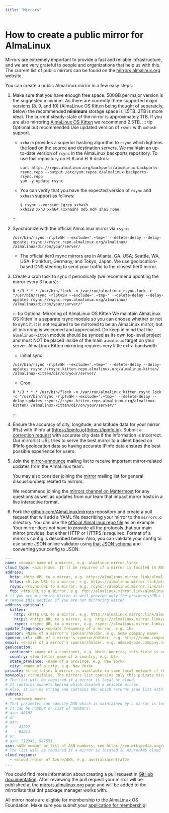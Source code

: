 ```yaml
---
title: "Mirrors"
---
```


# How to create a public mirror for AlmaLinux

Mirrors are extremely important to provide a fast and reliable
infrastructure, and we are very grateful to people and organizations that
help us with this. The current list of public mirrors can be found on the
[mirrors.almalinux.org](https://mirrors.almalinux.org/) website.

You can create a public AlmaLinux mirror in a few easy steps:

1. Make sure that you have enough free space: 500GB per major version is the suggested minimum. As there are currently three supported major versions (8, 9, and 10) (AlmaLinux OS Kitten being thought of separately, below) the recommended **minimum** storage space is 1.5TB. 2TB is more ideal. The current steady-state of the mirror is approximately 1TB. If you are also mirroring [AlmaLinux OS Kitten](https://wiki.almalinux.org/development/almalinux-os-kitten-10.html) we recommend 2.5TB.
   ::: tip Optional but recommended
   Use updated version of `rsync` with `xxhash` support.
   - `xxhash` provides a superior hashing algorithm to `rsync` which lightens the load on the source and destination
     servers.
     We maintain an up-to-date version
     of `rsync` in the AlmaLinux backports repository. To use this repository on EL8 and EL9 distros:
     ```shell
     curl https://repo.almalinux.org/backports/almalinux-backports-rsync.repo --output /etc/yum.repos.d/almalinux-backports-rsync.repo
     yum -y update rsync
     ```
   - You can verify that you have the expected version of `rsync` and `xxhash` support as follows:
     ```shell
     $ rsync --version |grep xxhash
     xxh128 xxh3 xxh64 (xxhash) md5 md4 sha1 none
     ```
   :::

2. Synchronize with the official AlmaLinux mirror via `rsync`:

   ```shell
   /usr/bin/rsync -rlptvSH --exclude='.~tmp~' --delete-delay --delay-updates rsync://rsync.repo.almalinux.org/almalinux/ /almalinux/dir/on/your/server/
   ```

   - The official tier0 rsync mirrors are in Atlanta, GA, USA; Seattle, WA, USA; Frankfurt, Germany, and Tokyo, Japan. We use geolocation-based DNS steering to send your traffic to the closest tier0 mirror.

3. Create a cron task to sync it periodically (we recommend updating the
   mirror every 3 hours):
   ```shell
   0 */3 * * * /usr/bin/flock -n /var/run/almalinux_rsync.lock -c "/usr/bin/rsync -rlptvSH --exclude='.~tmp~' --delete-delay --delay-updates rsync://rsync.repo.almalinux.org/almalinux/ /almalinux/dir/on/your/server/"
   ```

   ::: tip Optional Mirroring of AlmaLinux OS Kitten
   We maintain AlmaLinux OS Kitten in a separate rsync module so you can choose whether or not to sync it. It is not required to be mirrored to be an AlmaLinux mirror, but all mirroring is welcomed and appreciated. Do keep in mind that the `almalinux-kitten` module should be synced as its own top-level project and must NOT be placed inside of the main `almalinux` target on your server. AlmaLinux Kitten mirroring requires very little extra bandwidth.

    - Initial sync:
    ```shell
    /usr/bin/rsync -rlptvSH --exclude='.~tmp~' --delete-delay --delay-updates rsync://rsync.kitten.repo.almalinux.org/almalinux-kitten/ /almalinux-kitten/dir/on/your/server/
    ```
    - Cron:
    ```shell
    0 */3 * * * /usr/bin/flock -n /var/run/almalinux_kitten_rsync.lock -c "/usr/bin/rsync -rlptvSH --exclude='.~tmp~' --delete-delay --delay-updates rsync://rsync.kitten.repo.almalinux.org/almalinux-kitten/ /almalinux-kitten/dir/on/your/server/"
    ```
    :::

4. Ensure the accuracy of city, longitude, and latitude data for your mirror IP(s) with IPinfo at
   [https://ipinfo.io](https://ipinfo.io).  Submit a [correction request](https://ipinfo.io/corrections) with accurate city data
   if the information is incorrect. Our mirrorlist URL tries to serve the best mirror to a client based on IPinfo geolocation data
   so having accurate IPinfo data ensures the best possible experience for users.

5. Join the [mirror-announce](https://lists.almalinux.org/mailman3/lists/mirror-announce.lists.almalinux.org/) mailing list to receive
   important mirror-related updates from the AlmaLinux team.

   You may also consider joining the [mirror](https://lists.almalinux.org/mailman3/lists/mirror.lists.almalinux.org/) mailing list for
   general discussion/help related to mirrors.

   We recommend joining the [mirrors channel on Mattermost](https://chat.almalinux.org/almalinux/channels/mirrors) for any questions
   as well as updates from our team that impact mirror hosts in a live interactive format.

6. Fork the [github.com/AlmaLinux/mirrors](https://github.com/AlmaLinux/mirrors/)
   repository and create a pull request that will add a YAML file describing
   your mirror to the `mirrors.d` directory.
   You can use the [official AlmaLinux repo file](https://github.com/AlmaLinux/mirrors/blob/master/mirrors.d/repo.almalinux.org.yml)
   as an example. Your mirror does not have to provide all the protocols
   that our main mirror provides, but either HTTP or HTTPS is required. Format of a mirror's config is described below.
   Also, you can validate your config to use some JSON online validator using
   [that JSON schema](https://github.com/AlmaLinux/mirrors/blob/yaml_snippets/json_schemas/mirror_config.json) and converting your config to JSON.

```YAML
---
name: <domain name of a mirror, e.g. almalinux.mirror.link>
cloud_type: <azure|aws. It'll be required if a mirror is located in AWS/Azure cloud>
address:
  http: <http URL to a mirror, e.g. http://almalinux.mirror.link/almalinux>
  https: <https URL to a mirror, e.g. https://almalinux.mirror.link/almalinux>
  rsync: <rsync URL to a mirror, e.g. rsync://almalinux.mirror.link/almalinux>
  ftp: <ftp URL to a mirror, e.g. ftp://almalinux.mirror.link/almalinux>
# if you are mirroring kitten as well provide only the protocols/URLs that you are hosting
# remove this section if you are not mirroring kitten
address_optional:
  kitten:
    http: <http URL to a mirror, e.g. http://almalinux.mirror.link/almalinux-kitten>
    https: <https URL to a mirror, e.g. https://almalinux.mirror.link/almalinux-kitten>
    rsync: <rsync URL to a mirror, e.g. rsync://almalinux.mirror.link/almalinux-kitten>
update_frequency: <update frequency of a mirror, e.g. 1h>
sponsor: <Name of a mirror's sponsor/holder, e.g. Some company name>
sponsor_url: <URL of a mirror's sponsor/holder, e.g. http://some.company.name>
email: <e-mail of a mirror's sponsor/holder, e.g. admin@some.company.name>
geolocation:
  continent: <name of a continent, e.g. North America; this field is not mandatory>
  country: <two-letter name of a country, e.g. US>
  state_province: <name of a province, e.g. New York>
  city: <name of a city, e.g. New York>
private: <true|false. A mirror is available in some local network if the param is true>
monopoly: <true|false. The mirrors list contains only this private mirror for a suitable client if param is true>
# The list will be required if a mirror is local or cloud.
# It contains subnets behind which located a private mirror.
# Also, it can be string and contains URL which returns json list with subnets
subnets:
  - <network mask>
# That parameter can specify ASN which is maintained by a mirror is located in cloud
# It can be number or list of numbers:
# asn: 40162
# or
# asn:
#   - 41222
#   - 91213
# or
# asn: [12345, 98765]
asn: <ASN number or list of ASN numbers, see https://en.wikipedia.org/wiki/Autonomous_system_(Internet)>.
# The list will be required if a mirror is located in Azure/AWS cloud
cloud_regions:
  - <cloud_region of Azure/AWS, e.g. australiacentral2>
...

```

You could find more information about creating a pull request in
[GitHub documentation](https://docs.github.com/en/github/collaborating-with-issues-and-pull-requests/creating-a-pull-request).
After reviewing the pull request your mirror will be published at the
[mirrors.almalinux.org](https://mirrors.almalinux.org/) page and will
be added to the mirrorlists that dnf package manager works with.

All mirror hosts are eligible for membership to the AlmaLinux OS Foundation.
Make sure you submit your [application for membership](https://almalinux.org/foundation/members/)!
